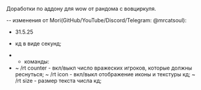 Доработки по аддону для wow от рандома с вовциркуля.

-- изменения от Mori(GitHub/YouTube/Discord/Telegram: @mrcatsoul):
- 31.5.25
 + кд в виде секунд;
- + команды:
- ~ /rt counter - вкл/выкл число вражеских игроков, которые должны реснуться;
   ~ /rt icon - вкл/выкл отображение иконы и текстуры кд;
   ~ /rt size - размер текста числа кд;
